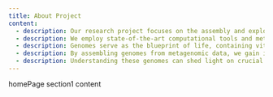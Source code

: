 ```yaml
---
title: About Project
content:
  - description: Our research project focuses on the assembly and exploration of genomes, specifically Metagenome-Assembled Genomes (MAGs).
  - description: We employ state-of-the-art computational tools and methodologies to extract valuable insights from complex genetic data.
  - description: Genomes serve as the blueprint of life, containing vital information about an organism's characteristics, functions, & evolutionary history.
  - description: By assembling genomes from metagenomic data, we gain insights into the diverse microbial communities present in various environments, from oceans to soil to human microbiomes.
  - description: Understanding these genomes can shed light on crucial ecological interactions, potential applications in biotechnology, and even human health.
---
```


homePage section1 content
